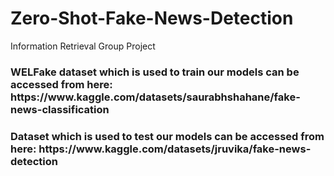 # Zero-Shot-Fake-News-Detection
Information Retrieval Group Project 
<h3> WELFake dataset which is used to train our models can be accessed from here: https://www.kaggle.com/datasets/saurabhshahane/fake-news-classification
<h3> Dataset which is used to test our models can be accessed from here: https://www.kaggle.com/datasets/jruvika/fake-news-detection
